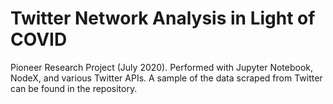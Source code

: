# Twitter Network Analysis in Light of COVID

Pioneer Research Project (July 2020). Performed with Jupyter Notebook, NodeX, and various Twitter APIs. A sample of the data scraped from Twitter can be found in the repository.
